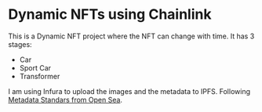 # Dynamic NFTs using Chainlink

This is a Dynamic NFT project where the NFT can change with time. It has 3 stages:
* Car
* Sport Car
* Transformer

I am using Infura to upload the images and the metadata to IPFS. Following <a href="https://docs.opensea.io/docs/metadata-standards">Metadata Standars from Open Sea</a>.

